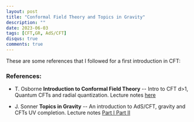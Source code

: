 ```yaml
---
layout: post
title: "Conformal Field Theory and Topics in Gravity"
description: ""
date: 2023-06-03
tags: [CFT,GR, AdS/CFT]
disqus: true
comments: true
---
```




These are some references that I followed for a first introduction in CFT:
###  References:
- T. Osborne **Introduction to Conformal Field Theory**
-- Intro to CFT d>1, Quantum CFTs and radial quantization. Lecture notes  <a href="https://drive.google.com/file/d/1AOH9O8xklbEnh8wDv0bBoBRCF76--F63/view?usp=share_link"> here </a>
<!--more-->
- J. Sonner **Topics in Gravity**
-- An introduction to AdS/CFT, gravity and CFTs UV completion.  Lecture notes  <a href="https://drive.google.com/file/d/1G1m-ZGG0WxGljU3RK8Hv1NggiFLC9GH4/view?usp=share_link"> Part I </a> <a href="https://drive.google.com/file/d/1yt7HOs_-wsGzR7SCJtsqDoXgt5U1KETq/view?usp=share_link"> Part II </a>



